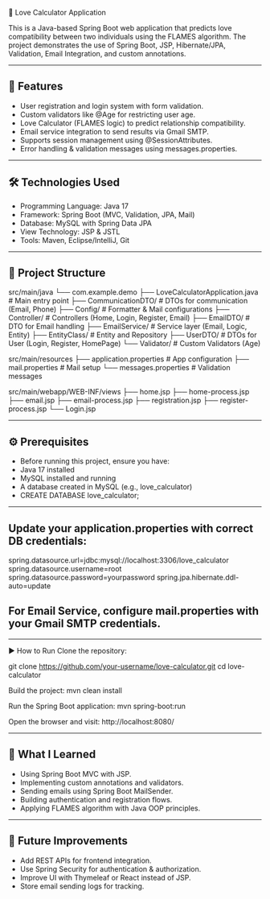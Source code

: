 💖 Love Calculator Application

This is a Java-based Spring Boot web application that predicts love compatibility between two individuals using the FLAMES algorithm.
The project demonstrates the use of Spring Boot, JSP, Hibernate/JPA, Validation, Email Integration, and custom annotations.

---

## 🚀 Features

 - User registration and login system with form validation.
 - Custom validators like @Age for restricting user age.
 - Love Calculator (FLAMES logic) to predict relationship compatibility.
 - Email service integration to send results via Gmail SMTP.
 - Supports session management using @SessionAttributes.
 - Error handling & validation messages using messages.properties.

---

## 🛠️ Technologies Used

 - Programming Language: Java 17
 - Framework: Spring Boot (MVC, Validation, JPA, Mail)
 - Database: MySQL with Spring Data JPA
 - View Technology: JSP & JSTL
 - Tools: Maven, Eclipse/IntelliJ, Git

---

## 📂 Project Structure
src/main/java
└── com.example.demo
├── LoveCalculatorApplication.java # Main entry point
├── CommunicationDTO/ # DTOs for communication (Email, Phone)
├── Config/ # Formatter & Mail configurations
├── Controller/ # Controllers (Home, Login, Register, Email)
├── EmailDTO/ # DTO for Email handling
├── EmailService/ # Service layer (Email, Logic, Entity)
├── EntityClass/ # Entity and Repository
├── UserDTO/ # DTOs for User (Login, Register, HomePage)
└── Validator/ # Custom Validators (Age)

src/main/resources
├── application.properties # App configuration
├── mail.properties # Mail setup
└── messages.properties # Validation messages

src/main/webapp/WEB-INF/views
├── home.jsp
├── home-process.jsp
├── email.jsp
├── email-process.jsp
├── registration.jsp
├── register-process.jsp
└── Login.jsp

---

## ⚙️ Prerequisites

 - Before running this project, ensure you have:
 - Java 17 installed
 - MySQL installed and running
 - A database created in MySQL (e.g., love_calculator)
 - CREATE DATABASE love_calculator;

---

## Update your application.properties with correct DB credentials:

spring.datasource.url=jdbc:mysql://localhost:3306/love_calculator
spring.datasource.username=root
spring.datasource.password=yourpassword
spring.jpa.hibernate.ddl-auto=update


## For Email Service, configure mail.properties with your Gmail SMTP credentials.

---

▶️ How to Run
Clone the repository:

git clone https://github.com/your-username/love-calculator.git
cd love-calculator

Build the project:
mvn clean install

Run the Spring Boot application:
mvn spring-boot:run


Open the browser and visit:
http://localhost:8080/

---

## 🎯 What I Learned

 - Using Spring Boot MVC with JSP.
 - Implementing custom annotations and validators.
 - Sending emails using Spring Boot MailSender.
 - Building authentication and registration flows.
 - Applying FLAMES algorithm with Java OOP principles.

---
## 🚀 Future Improvements

 - Add REST APIs for frontend integration.
 - Use Spring Security for authentication & authorization.
 - Improve UI with Thymeleaf or React instead of JSP.
 - Store email sending logs for tracking.
